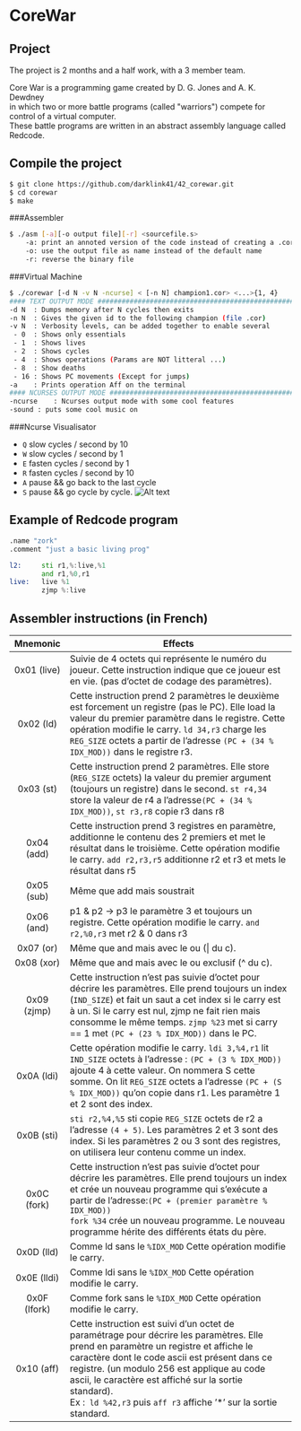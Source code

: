 CoreWar
==============

Project
-------
The project is 2 months and a half work, with a 3 member team.

Core War is a programming game created by D. G. Jones and A. K. Dewdney\
in which two or more battle programs (called "warriors") compete for control of a virtual computer.\
These battle programs are written in an abstract assembly language called Redcode.

Compile the project
------------

```sh
$ git clone https://github.com/darklink41/42_corewar.git
$ cd corewar
$ make
```

###Assembler


```sh
$ ./asm [-a][-o output file][-r] <sourcefile.s>
	-a: print an annoted version of the code instead of creating a .cor file
	-o: use the output file as name instead of the default name
	-r: reverse the binary file
```

###Virtual Machine
```sh
$ ./corewar [-d N -v N -ncurse] < [-n N] champion1.cor> <...>{1, 4}
#### TEXT OUTPUT MODE ##########################################################
-d N  : Dumps memory after N cycles then exits
-n N  : Gives the given id to the following champion (file .cor)
-v N  : Verbosity levels, can be added together to enable several
 - 0  : Shows only essentials
 - 1  : Shows lives
 - 2  : Shows cycles
 - 4  : Shows operations (Params are NOT litteral ...)
 - 8  : Show deaths
 - 16 : Shows PC movements (Except for jumps)
-a    : Prints operation Aff on the terminal
#### NCURSES OUTPUT MODE ########################################################
-ncurse    : Ncurses output mode with some cool features
-sound : puts some cool music on
```
###Ncurse Visualisator
* `Q` slow cycles / second by 10
* `W` slow cycles / second by 1
* `E` fasten cycles / second by 1
* `R` fasten cycles / second by 10
* `A` pause && go back to the last cycle 
* `S` pause && go cycle by cycle.
![Alt text](./screenshots/example.png?raw=true "Corewar Visualisator")

Example of Redcode program
------------
```asm
.name "zork"
.comment "just a basic living prog"

l2:     sti r1,%:live,%1
        and r1,%0,r1
live:   live %1
        zjmp %:live
```

Assembler instructions (in French)
--------

| Mnemonic |                               Effects                        |
|:----------:| ----------------------------------------------------------- |
| 0x01 (live)|Suivie de 4 octets qui représente le numéro du joueur. Cette instruction indique que ce joueur est en vie. (pas d’octet de codage des paramètres).                                    |
|0x02 (ld)|Cette instruction prend 2 paramètres le deuxième est forcement un registre (pas le PC). Elle load la valeur du premier paramètre dans le registre. Cette opération modifie le carry. ``ld 34,r3`` charge les `REG_SIZE` octets a partir de l’adresse `(PC + (34 % IDX_MOD))` dans le registre r3.|
|0x03 (st)|Cette instruction prend 2 paramètres. Elle store (`REG_SIZE` octets) la valeur du premier argument (toujours un registre) dans le second. `st r4,34` store la valeur de r4 a l’adresse`(PC + (34 % IDX_MOD))`, `st r3,r8` copie r3 dans r8|
|0x04 (add)|Cette instruction prend 3 registres en paramètre, additionne le contenu des 2 premiers et met le résultat dans le troisième. Cette opération modifie le carry. `add r2,r3,r5` additionne r2 et r3 et mets le résultat dans r5|
|0x05 (sub)|Même que add mais soustrait|
|0x06 (and)|p1 & p2 -> p3 le paramètre 3 et toujours un registre. Cette opération modifie le carry. `and r2,%0,r3` met r2 & 0 dans r3|
|0x07 (or)|Même que and mais avec le ou (&#124; du c).|
|0x08 (xor)|Même que and mais avec le ou exclusif (^ du c).|
|0x09 (zjmp)|Cette instruction n’est pas suivie d’octet pour décrire les paramètres. Elle prend toujours un index (`IND_SIZE`) et fait un saut a cet index si le carry est à un. Si le carry est nul, zjmp ne fait rien mais consomme le même temps. `zjmp %23` met si carry == 1 met `(PC + (23 % IDX_MOD))` dans le PC.|
|0x0A (ldi)|Cette opération modifie le carry. `ldi 3,%4,r1` lit `IND_SIZE` octets à l’adresse : `(PC + (3 % IDX_MOD))` ajoute 4 à cette valeur. On nommera S cette somme. On lit `REG_SIZE` octets a l’adresse `(PC + (S % IDX_MOD))` qu’on copie dans r1. Les paramètre 1 et 2 sont des index.|
|0x0B (sti)|`sti r2,%4,%5` sti copie `REG_SIZE` octets de r2 a l’adresse `(4 + 5)`. Les paramètres 2 et 3 sont des index. Si les paramètres 2 ou 3 sont des registres, on utilisera leur contenu comme un index.|
0x0C (fork)|Cette instruction n’est pas suivie d’octet pour décrire les paramètres. Elle prend toujours un index et crée un nouveau programme qui s’exécute a partir de l’adresse:`(PC + (premier paramètre % IDX_MOD))`<br>`fork %34` crée un nouveau programme. Le nouveau programme hérite des différents états du père.|
0x0D (lld)|Comme ld sans le `%IDX_MOD` Cette opération modifie le carry.|
0x0E (lldi)|Comme ldi sans le `%IDX_MOD` Cette opération modifie le carry.|
0x0F (lfork)|Comme fork sans le `%IDX_MOD` Cette opération modifie le carry.|
0x10 (aff)|Cette instruction est suivi d’un octet de paramétrage pour décrire les paramètres. Elle prend en paramètre un registre et affiche le caractère dont le code ascii est présent dans ce registre. (un modulo 256 est applique au code ascii, le caractère est affiché sur la sortie standard).<br>Ex :` ld %42,r3` puis `aff r3` affiche ’*’ sur la sortie standard.|
